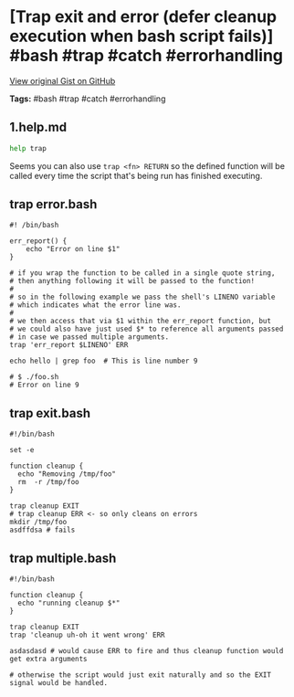 # [Trap exit and error (defer cleanup execution when bash script fails)] #bash #trap #catch #errorhandling

[View original Gist on GitHub](https://gist.github.com/Integralist/74fffc52bb68e2bcd738)

**Tags:** #bash #trap #catch #errorhandling

## 1.help.md

```bash
help trap
```

Seems you can also use `trap <fn> RETURN` so the defined function will be called every time the script that's being run has finished executing.

## trap error.bash

```shell
#! /bin/bash

err_report() {
    echo "Error on line $1"
}

# if you wrap the function to be called in a single quote string,
# then anything following it will be passed to the function!
#
# so in the following example we pass the shell's LINENO variable
# which indicates what the error line was.
#
# we then access that via $1 within the err_report function, but
# we could also have just used $* to reference all arguments passed
# in case we passed multiple arguments.
trap 'err_report $LINENO' ERR

echo hello | grep foo  # This is line number 9

# $ ./foo.sh
# Error on line 9
```

## trap exit.bash

```shell
#!/bin/bash

set -e

function cleanup {
  echo "Removing /tmp/foo"
  rm  -r /tmp/foo
}

trap cleanup EXIT
# trap cleanup ERR <- so only cleans on errors
mkdir /tmp/foo
asdffdsa # fails
```

## trap multiple.bash

```shell
#!/bin/bash

function cleanup {
  echo "running cleanup $*"
}

trap cleanup EXIT
trap 'cleanup uh-oh it went wrong' ERR

asdasdasd # would cause ERR to fire and thus cleanup function would get extra arguments

# otherwise the script would just exit naturally and so the EXIT signal would be handled.
```


